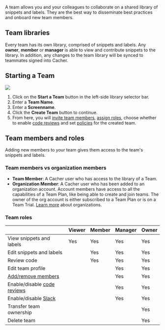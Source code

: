 A team allows you and your colleagues to collaborate on a shared library of snippets and labels. They are the best way to disseminate best practices and onboard new team members.

## Team libraries

Every team has its own library, comprised of snippets and labels. Any **owner**, **member** or **manager** is able to view and contribute snippets to the library. In addition, any changes to the team library will be synced to teammates signed into Cacher.

## Starting a Team

![](https://cdn.cacher.io/intro-snippets/starting-a-team.gif)

1. Click on the **Start a Team** button in the left-side library selector bar.
2. Enter a **Team Name**.
3. Enter a **Screenname**.
4. Click the **Create Team** button to continue.
5. From here, you will [invite team members](https://www.cacher.io/docs/getting-started/creating-a-team#add-members-1), [assign roles](https://www.cacher.io/docs/guides/teams/team-members-and-roles), choose whether to enable [code reviews](https://www.cacher.io/docs/guides/teams/code-reviews) and set [policies](https://www.cacher.io/docs/guides/teams/policies) for the created team.

## Team members and roles

Adding new members to your team gives them access to the team's snippets and labels.

### Team members vs organization members

- **Team Member**: A Cacher user who has access to the library of a Team.
- **Organization Member**: A Cacher user who has been added to an organization account. Account members have access to all the capabilities of a Team Plan, like being able to create and join teams. The owner of the org account is either subscribed to a Team Plan or is on a Team Trial. [Learn more](https://www.cacher.io/docs/guides/orgs/org-members-and-roles) about organizations.

### Team roles

||Viewer|Member|Manager|Owner|
|---|---|---|---|---|
|View snippets and labels|Yes|Yes|Yes|Yes|
|Edit snippets and labels||Yes|Yes|Yes|
|Review code||Yes|Yes|Yes|
|Edit team profile|||Yes|Yes|
|[Add/remove members](https://www.cacher.io/docs/guides/teams/team-members-and-roles#adding-new-team-members-1)|||Yes|Yes|
|Enable/disable [code reviews](https://www.cacher.io/docs/guides/teams/code-reviews)|||Yes|Yes|
|Enable/disable [Slack](https://www.cacher.io/docs/integrations/slack)|||Yes|Yes|
|Transfer team ownership||||Yes|
|Delete team||||Yes|
